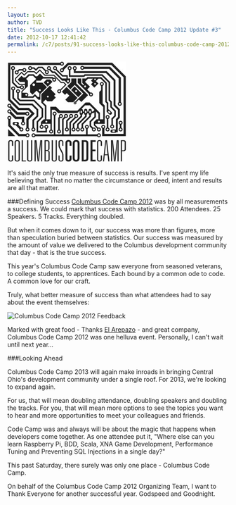```yaml
---
layout: post
author: TVD
title: "Success Looks Like This - Columbus Code Camp 2012 Update #3"
date: 2012-10-17 12:41:42
permalink: /c7/posts/91-success-looks-like-this-columbus-code-camp-2012-update-3
---
```


![columbus-code-camp](/c7/static/columbus-code-camp.jpg)

It's said the only true measure of success is results. I've spent my life believing that. That no matter the circumstance or deed, intent and results are all that matter.

###Defining Success
[Columbus Code Camp 2012][1] was by all measurements a success. We could mark that success with statistics. 200 Attendees. 25 Speakers. 5 Tracks. Everything doubled.

But when it comes down to it, our success was more than figures, more than speculation buried between statistics. Our success was measured by the amount of value we delivered to the Columbus development community that day - that is the true success.

This year's Columbus Code Camp saw everyone from seasoned veterans, to college students, to apprentices. Each bound by a common ode to code. A common love for our craft.

Truly, what better measure of success than what attendees had to say about the event themselves:

<img src="http://techoctave.com/c7/static/columbus-code-camp-2012-responses.png" alt="Columbus Code Camp 2012 Feedback"/>

Marked with great food - Thanks <a href="http://www.elarepazolatingrill.com/">El Arepazo</a> - and great company, Columbus Code Camp 2012 was one helluva event. Personally, I can't wait until next year...

###Looking Ahead

Columbus Code Camp 2013 will again make inroads in bringing Central Ohio's development community under a single roof. For 2013, we're looking to expand again.

For us, that will mean doubling attendance, doubling speakers and doubling the tracks. For you, that will mean more options to see the topics you want to hear and more opportunities to meet your colleagues and friends.

Code Camp was and always will be about the magic that happens when developers come together. As one attendee put it, "Where else can you learn Raspberry Pi, BDD, Scala, XNA Game Development, Performance Tuning and Preventing SQL Injections in a single day?"

This past Saturday, there surely was only one place - Columbus Code Camp.

On behalf of the Columbus Code Camp 2012 Organizing Team, I want to Thank Everyone for another successful year. Godspeed and Goodnight.


  [1]: http://columbuscodecamp.com/
